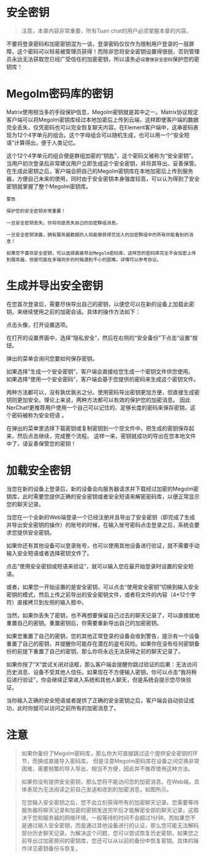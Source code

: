 # 安全密钥

> 注意，本章内容非常重要，所有Tuan chat的用户必须掌握本章的内容。

不要将登录密码和加密密钥混为一谈，登录密码仅仅作为限制用户登录的一层屏障，这个密码可以轻易被管理员获得！而除非您将安全密钥设置得很弱，否则管理员永远无法获取您已经广受信任的加密密钥，所以请务必``设置强安全密码``保护您的密钥库！

# Megolm密码库的密钥
Matrix使用相当多的手段保护信息，Megolm密钥就是其中之一。Matrix协议规定客户端可以将Megolm密钥库经过本地加密后上传到云端，这样即使客户端的数据完全丢失，仅凭密码也可以完全恢复聊天内容。在Element客户端中，这串密码表现为12个4字单元的组合。这个字母组合可以随机生成，也可以用一个“安全短语”计算得出，便于人类记忆。

这个12个4字单元的组合便是群组加密的“钥匙”，这个密码又被称为“安全密钥”。当用户初次登录后非常建议用户立即生成这个安全密钥，并将其导出、妥善保管。在生成此密钥之后，客户端会把自己的Megolm密钥库在本地加密后上传到服务器，方便自己未来的使用，同时由于安全密钥本身强度较高，可以认为得到了安全密钥就掌握了整个Megolm密钥库。

```
警告

保护您的安全密钥非常重要！

一旦安全密钥丢失，你将彻底丢失自己的加密群组消息。

一旦安全密钥泄露，拥有服务器数据的人将能够获得您加入的加密群组中的所有你能看到的消息！

如果您不喜欢安全密钥，可以选择直接导出Megolm密码库，这样您的密码库完全不会加密上传到服务器，但是可能在多端同步的时候遇到不小的困难。详情可以参考协议。

```

# 生成并导出安全密钥
在您首次登录后，需要尽快导出自己的密钥，以便您可以在新的设备上加载此密钥，来继续使用之前的加密会话。具体的操作方法如下：

点击头像，打开设置选项。


在打开的设置界面中，选择“隐私安全”，然后在右侧的“安全备份”下点击“设置”按钮。


弹出的菜单会询问您要如何保存密钥。

如果选择“生成一个安全密钥”，客户端会直接给您生成一个密钥文件供您使用。
如果选择“使用一个安全密码”，客户端会基于您提供的密码来生成这个密钥文件。

两种方法都可以，没有孰优孰劣之分。使用密码导出密钥更加方便，但直接生成密钥则更加安全。理论上来说，两种方法都可以有效的保护您的加密消息。 因此NerChat!更推荐用户使用一个自己可以记住的、足够长度的密码来保存密钥，这个密码被称为安全短语 。


在弹出的菜单里选择下载密钥或复制密钥到一个空文件中，把生成的密钥保存起来，然后点击继续，完成整个流程。
这样一来，密钥就成功的导出在您本地文件中了，请妥善保管您的密钥！

# 加载安全密钥
当您在新的设备上登录后，新的设备会向服务器请求并下载经过加密的Megolm密钥库，此时需要您提供正确的安全密钥或者安全短语来解密密码库，以便正常显示您的聊天记录。


当您在一个全新的Web端登录一个已经注册并且导出了安全密钥（即完成了生成并导出安全密钥的操作）的账号的时候，在输入账号密码点击登录之后，系统会要求您提供安全密钥。


如果你还有其他设备可以登录账号，也可以使用其他设备进行验证，就不需要手动输入安全短语或者选择密钥文件了。


点击“使用安全密钥或短语来验证”，就可以输入您在最开始登录时设置的安全短语。


或者，如果您一开始设置的是安全密钥，可以点击“使用安全密钥”切换到输入安全密钥的模式，然后上传之前导出的安全密钥文件，或者将文件的内容（4*12个字符）直接拷贝到左侧的输入框中。


当然，如果你丢失了密钥，也不再想要保留自己过去的聊天记录了，可以直接就地重置自己的密钥。重置密钥后，你需要重新导出自己的加密密钥。


如果您重置了自己的密钥，您的其他正常登录的设备会收到警告，提示有一个设备重置了自己的密钥，并提醒你可能存在潜在的盗号风险。如果你在没有任何密钥备份的前提下重置了自己的密钥，那么你将永远无法获得之前的聊天记录了。


如果你按了“X”尝试关闭对话框，那么客户端会提醒你跳过验证的后果：无法访问历史消息、设备不受其他人信任。如果现在不方便输入密钥，你可以点击“我将稍后进行验证”，你会继续正常进入系统和其他人聊天，但是系统会提示您尽快验证。

当你输入正确的安全短语或者提供了正确的安全密钥之后，客户端会自动验证成功，此时你就可以访问之前所有的加密消息了。

# 注意

> 如果你备份了Megolm密码库，那么你大可直接跳过这个提供安全密钥的环节，而换成直接导入密码库。 但是注意Megolm密码库在设备之间交换非常困难，需要频繁的导入导出，相当不方便，因此并不推荐使用这种方法。

> 如果你没有提供安全密钥，那么您将不能访问您的加密消息。在Web端，具体表现为无法阅读之前自己发送和收到的加密消息，如图所示。

> 在您输入安全密钥之后，您不会立刻获得所有的加密聊天记录。您需要等待服务器将聊天记录和加密的密钥发送完毕后才能解密全部的聊天记录，这取决于您和服务器的网络环境，一般等待的时间不会超过1分钟。而如果您不是通过输入安全密钥，而是通过其他设备进行的认证，那么您可能无法解码部分历史聊天记录。为解决这个问题，您可以尝试恢复历史密钥，如果您之前导出过加密房间的密钥库，您还可以从以前的备份中恢复密钥。具体的操作详见密钥备份与恢复。